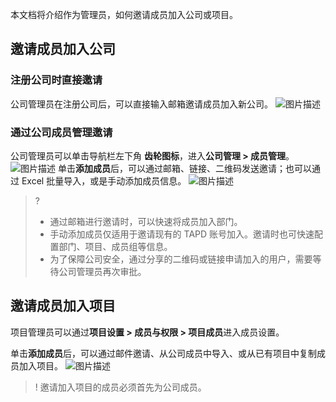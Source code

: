 
本文档将介绍作为管理员，如何邀请成员加入公司或项目。


## 邀请成员加入公司

### 注册公司时直接邀请

公司管理员在注册公司后，可以直接输入邮箱邀请成员加入新公司。
![图片描述](https://main.qcloudimg.com/raw/bcd763076f56f22b67e7abbb60931886.png)

 

### 通过公司成员管理邀请

公司管理员可以单击导航栏左下角 **齿轮图标**，进入**公司管理 > 成员管理**。
![图片描述](https://main.qcloudimg.com/raw/d03fd50fdc20c74b651029dc8b54285d.png)
单击**添加成员**后，可以通过邮箱、链接、二维码发送邀请；也可以通过 Excel 批量导入，或是手动添加成员信息。
![图片描述](https://main.qcloudimg.com/raw/5f70b7a3bf1a1a1676299243fa0d6c14.png)

> ?
> - 通过邮箱进行邀请时，可以快速将成员加入部门。
> - 手动添加成员仅适用于邀请现有的 TAPD 账号加入。邀请时也可快速配置部门、项目、成员组等信息。
> - 为了保障公司安全，通过分享的二维码或链接申请加入的用户，需要等待公司管理员再次审批。


 

## 邀请成员加入项目

项目管理员可以通过**项目设置 > 成员与权限 > 项目成员**进入成员设置。

单击**添加成员**后，可以通过邮件邀请、从公司成员中导入、或从已有项目中复制成员加入项目。
![图片描述](https://main.qcloudimg.com/raw/dd6ca626056694c607221dbff4a25616.png)

> ! 邀请加入项目的成员必须首先为公司成员。
